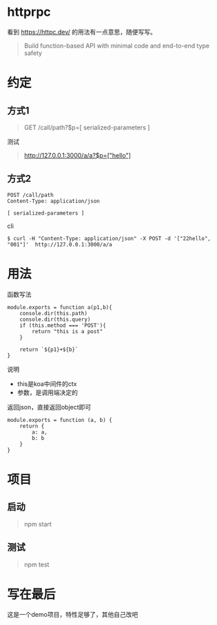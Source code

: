# httprpc

看到 https://httpc.dev/ 的用法有一点意思，随便写写。

> Build function-based API with minimal code and end-to-end type safety

# 约定

## 方式1

> GET /call/path?$p=[ serialized-parameters ]

测试

> http://127.0.0.1:3000/a/a?$p=["hello"]

## 方式2

```
POST /call/path
Content-Type: application/json

[ serialized-parameters ]
```

cli 

```
$ curl -H "Content-Type: application/json" -X POST -d '["22hello", "001"]'  http://127.0.0.1:3000/a/a
```

# 用法

函数写法

```
module.exports = function a(p1,b){
    console.dir(this.path)
    console.dir(this.query)
    if (this.method === 'POST'){
        return "this is a post"
    }
    
    return `${p1}+${b}`
}
```

说明

- this是koa中间件的ctx
- 参数，是调用端决定的

返回json，直接返回object即可

```
module.exports = function (a, b) {
    return {
        a: a,
        b: b
    }
}
```

# 项目

## 启动

> npm start

## 测试

> npm test

# 写在最后

这是一个demo项目，特性足够了，其他自己改吧
